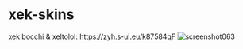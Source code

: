 # xek-skins

 
xek bocchi & xeltolol: https://zyh.s-ul.eu/k87584qF
![screenshot063](https://user-images.githubusercontent.com/103993322/206622420-05b8ee9f-3f5b-46a6-a2a5-6b0cf1e3e60f.jpg)




